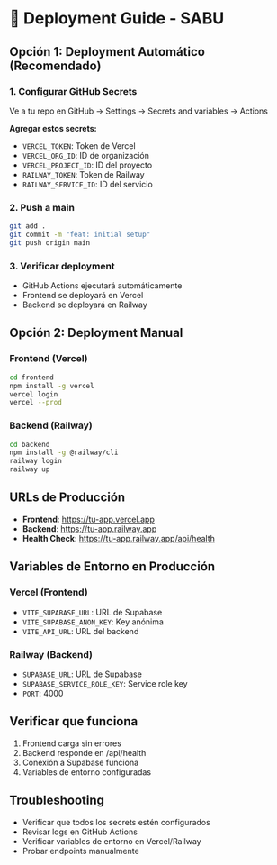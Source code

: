 # 🚀 Deployment Guide - SABU

## Opción 1: Deployment Automático (Recomendado)

### 1. Configurar GitHub Secrets
Ve a tu repo en GitHub → Settings → Secrets and variables → Actions

**Agregar estos secrets:**
- `VERCEL_TOKEN`: Token de Vercel
- `VERCEL_ORG_ID`: ID de organización
- `VERCEL_PROJECT_ID`: ID del proyecto
- `RAILWAY_TOKEN`: Token de Railway
- `RAILWAY_SERVICE_ID`: ID del servicio

### 2. Push a main
```bash
git add .
git commit -m "feat: initial setup"
git push origin main
```

### 3. Verificar deployment
- GitHub Actions ejecutará automáticamente
- Frontend se deployará en Vercel
- Backend se deployará en Railway

## Opción 2: Deployment Manual

### Frontend (Vercel)
```bash
cd frontend
npm install -g vercel
vercel login
vercel --prod
```

### Backend (Railway)
```bash
cd backend
npm install -g @railway/cli
railway login
railway up
```

## URLs de Producción
- **Frontend**: https://tu-app.vercel.app
- **Backend**: https://tu-app.railway.app
- **Health Check**: https://tu-app.railway.app/api/health

## Variables de Entorno en Producción

### Vercel (Frontend)
- `VITE_SUPABASE_URL`: URL de Supabase
- `VITE_SUPABASE_ANON_KEY`: Key anónima
- `VITE_API_URL`: URL del backend

### Railway (Backend)
- `SUPABASE_URL`: URL de Supabase
- `SUPABASE_SERVICE_ROLE_KEY`: Service role key
- `PORT`: 4000

## Verificar que funciona
1. Frontend carga sin errores
2. Backend responde en /api/health
3. Conexión a Supabase funciona
4. Variables de entorno configuradas

## Troubleshooting
- Verificar que todos los secrets estén configurados
- Revisar logs en GitHub Actions
- Verificar variables de entorno en Vercel/Railway
- Probar endpoints manualmente
